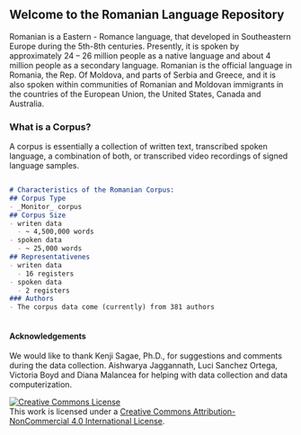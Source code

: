 ## **Welcome to the Romanian Language Repository**

Romanian is a Eastern - Romance language, that developed in Southeastern Europe during the 5th-8th centuries. Presently, it is spoken by approximately 24 – 26 million people as a native language and about 4 million people as a secondary language. Romanian is the official language in Romania, the Rep. Of Moldova, and parts of Serbia and Greece, and it is also spoken within communities of Romanian and Moldovan immigrants in the countries of the European Union, the United States, Canada and Australia. 

### 	What is a Corpus?
A corpus is essentially a collection of written text, transcribed spoken language, a combination of both, or transcribed video recordings of signed language samples. 

```markdown

# Characteristics of the Romanian Corpus:
## Corpus Type 
- _Monitor_ corpus
## Corpus Size
- writen data
  - ~ 4,500,000 words 
- spoken data
  - ~ 25,000 words
## Representativenes
- writen data
  - 16 registers
- spoken data 
  - 2 registers
### Authors 
- The corpus data come (currently) from 381 authors 
 
```

#### Acknowledgements
We would like to thank Kenji Sagae, Ph.D., for suggestions and comments during the data collection. Aishwarya Jaggannath, Luci Sanchez Ortega, Victoria Boyd and Diana Malancea for helping with data collection and data computerization. 




<a rel="license" href="http://creativecommons.org/licenses/by-nc/4.0/"><img alt="Creative Commons License" style="border-width:0" src="https://i.creativecommons.org/l/by-nc/4.0/88x31.png" /></a><br />This work is licensed under a <a rel="license" href="http://creativecommons.org/licenses/by-nc/4.0/">Creative Commons Attribution-NonCommercial 4.0 International License</a>.
